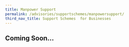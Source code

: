 ```yaml
---
title: Manpower Support
permalink: /advisories/supportschemes/manpowersupport/
third_nav_title: Support Schemes  for Businesses
---
```


## **Coming Soon...**
